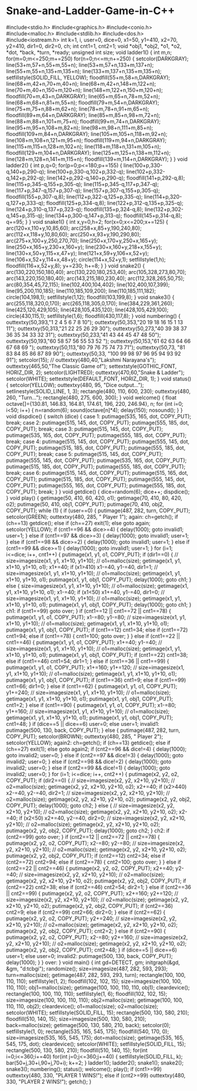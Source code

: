 # Snake-and-Ladder-Game-in-C++
#include<stdio.h>
#include<graphics.h>
#include<conio.h>
#include<malloc.h>
#include<stdlib.h>
#include<dos.h>
#include<iostream.h>
int k=1, i, user=0, dice=0, x1=50, y1=410, x2=70, y2=410, dir1=0,
dir2=0,
ch;
int cnt1=1, cnt2=1;
void *obj1, *obj2, *o1, *o2, *dot, *back, *turn, *ready;
unsigned int size;
void ladder1()
{
    int m,n;
    for(m=0;m<=250;m+=250)
    for(n=0;n<=m;n+=250)
    {
        setcolor(DARKGRAY);
        line(53+m,57+n,55+m,55+n);
        line(53+m,57+n,133+m,137+n);
        line(55+m,55+n,135+m,135+n);
        line(133+m,137+n,135+m,135+n);
        setfillstyle(SOLID_FILL, YELLOW);
        floodfill(55+m,58+n,DARKGRAY);
        line(68+m,42+n,70+m,40+n);
        line(68+m,42+n,148+m,122+n);
        line(70+m,40+n,150+m,120+n);
        line(148+m,122+n,150+m,120+n);
        floodfill(70+m,43+n,DARKGRAY);
        line(65+m,65+n,78+m,52+n);
        line(68+m,68+n,81+m,55+n);
        floodfill(79+m,54+n,DARKGRAY);
        line(75+m,75+n,88+m,62+n);
        line(78+m,78+n,91+m,65+n);
        floodfill(89+m,64+n,DARKGRAY);
        line(85+m,85+n,98+m,72+n);
        line(88+m,88+n,101+m,75+n);
        floodfill(99+m,74+n,DARKGRAY);
        line(95+m,95+n,108+m,82+n);
        line(98+m,98+n,111+m,85+n);
        floodfill(109+m,84+n,DARKGRAY);
        line(105+m,105+n,118+m,92+n);
        line(108+m,108+n,121+m,95+n);
        floodfill(119+m,94+n,DARKGRAY);
        line(115+m,115+n,128+m,102+n);
        line(118+m,118+n,131+m,105+n);
        floodfill(129+m,104+n,DARKGRAY);
        line(125+m,125+n,138+m,112+n);
        line(128+m,128+n,141+m,115+n);
        floodfill(139+m,114+n,DARKGRAY);
    }
}
void ladder2()
{
    int p,q=0;
    for(p=0;p<=180;p+=155)
    {
        line(100+p,330-q,140+p,290-q);
        line(100+p,330-q,102+p,332-q);
        line(102+p,332-q,142+p,292-q);
        line(142+p,292-q,140+p,290-q);
        floodfill(141+p,292-q,8);
        line(115+p,345-q,155+p,305-q);
        line(115+p,345-q,117+p,347-q);
        line(117+p,347-q,157+p,307-q);
        line(157+p,307-q,155+p,305-q);
        floodfill(155+p,307-q,8);
        line(112+p,322-q,125+p,335-q);
        line(114+p,320-q,127+p,333-q);
        floodfill(125+p,334-q,8);
        line(122+p,312-q,135+p,325-q);
        line(124+p,310-q,137+p,323-q);
        floodfill(135+p,324-q,8);
        line(132+p,302-q,145+p,315-q);
        line(134+p,300-q,147+p,313-q);
        floodfill(145+p,314-q,8);
        q+=95;
    }
}
void snake1()
{
    int x,y=0,h=2;
    for(x=0;x<=200;x+=125)
    {
        arc(120+x,110+y,10,85,60);
        arc(258+x,85+y,190,240,80);
        arc(112+x,118+y,10,80,60);
        arc(250+x,93+y,190,290,80);
        arc(275+x,100+y,250,270,70);
        line(250+x,170+y,250+x,165+y);
        line(250+x,165+y,230+x,160+y);
        line(230+x,160+y,218+x,155+y);
        line(130+x,50+y,115+x,47+y);
        line(121+x,59+y,106+x,52+y);
        line(106+x,52+y,114+x,48+y);
        circle(114+x,52+y,1);
        setfillstyle(1,h);
        floodfill(116+x,52+y,8);
        y+=230; h+=8;
    }
}
void snake2()
{
    arc(130,220,150,180,40);
    arc(130,220,180,253,40);
    arc(105,328,273,80,70);
    arc(143,220,150,180,40);
    arc(143,215,180,230,40);
    arc(112,328,265,50,75);
    arc(80,354,45,72,115);
    line(102,400,104,402);
    line(102,400,107,399);
    line(95,200,110,185);
    line(110,185,109,200);
    line(110,185,111,182);
    circle(104,198,1);
    setfillstyle(1,12);
    floodfill(103,199,8);
}
void snake3()
{
    arc(255,118,320,0,170);
    arc(265,118,305,0,170);
    line(384,229,361,260);
    line(425,120,429,105);
    line(428,105,435,120);
    line(428,105,429,100);
    circle(430,115,1);
    setfillstyle(1,6);
    floodfill(430,117,8);
}
void numbering()
{
    outtextxy(50,393,"1    2         4    5    6    7    8         10");
    outtextxy(50,353,"20   19   18        16   15   1    13        11");
    outtextxy(50,313,"21   22             25   26             29   30");
    outtextxy(50,273,"40   39   38   37   36   35   34   33   32   31");
    outtextxy(50,233,"41        43   44   45        47   48        50");
    outtextxy(50,193,"60        58   57   56   55        53   52     ");
    outtextxy(50,153,"61   62   63   64        66   67   68   69     ");
    outtextxy(50,113,"80   79             76   75   74   73        71");
    outtextxy(50,73, "81        83   84   85   86   87        89   90");
    outtextxy(50,33, "100  99   98   97   96   95   94   93   92   91");
    setcolor(15);
//  outtextxy(480,40,"Lakshmi Narayana's");
    outtextxy(465,50,"The Classic Game of");
    settextstyle(GOTHIC_FONT, HORIZ_DIR, 2);
    setcolor(LIGHTRED);
    outtextxy(470,60,"Snake & Ladder");
    setcolor(WHITE);
    settextstyle(DEFAULT_FONT, HORIZ_DIR, 1);
}
void status()
{
    setcolor(YELLOW);
    outtextxy(480, 95, "Dice output...");
    setlinestyle(SOLID_LINE, 1, 3);
    rectangle(480, 110, 600, 230);
    outtextxy(480, 260, "Turn...");
    rectangle(480, 275, 600, 300);
}
void welcome()
{
    float octave[]={130.81, 146.83, 164.81, 174.61, 196, 220, 246.94}, n;
    for (int i=0; i<50; i++)
    { n=random(6); sound(octave[n]*4); delay(150); nosound(); }
}
void dispdice()
{
    switch (dice)
    {
        case 1: putimage(535, 165, dot, COPY_PUT);  break;
        case 2: putimage(515, 145, dot, COPY_PUT);
            putimage(555, 185, dot, COPY_PUT);  break;
        case 3: putimage(515, 145, dot, COPY_PUT);
            putimage(535, 165, dot, COPY_PUT);
            putimage(555, 185, dot, COPY_PUT);  break;
        case 4: putimage(515, 145, dot, COPY_PUT);
            putimage(555, 145, dot, COPY_PUT);
            putimage(515, 185, dot, COPY_PUT);
            putimage(555, 185, dot, COPY_PUT);  break;
        case 5: putimage(515, 145, dot, COPY_PUT);
            putimage(555, 145, dot, COPY_PUT);
            putimage(535, 165, dot, COPY_PUT);
            putimage(515, 185, dot, COPY_PUT);
            putimage(555, 185, dot, COPY_PUT);  break;
        case 6: putimage(515, 145, dot, COPY_PUT);
            putimage(515, 165, dot, COPY_PUT);
            putimage(515, 185, dot, COPY_PUT);
            putimage(555, 145, dot, COPY_PUT);
            putimage(555, 165, dot, COPY_PUT);
            putimage(555, 185, dot, COPY_PUT);  break;
    }
}
void getdice()
{   dice=random(6); dice++; dispdice(); }
void play()
{
    getimage(50, 410, 60, 420, o1);
    getimage(70, 410, 80, 420, o2);
    putimage(50, 410, obj1, COPY_PUT);
    putimage(70, 410, obj2, COPY_PUT);
    while (1)
    {
        if (user==0)
        {
            putimage(487, 282, turn, COPY_PUT);
            setcolor(GREEN);
            outtextxy(480, 285, "    Player 1");
again:          ch=getch();
            if (ch==13) getdice();
            else if (ch==27)    exit(1);
            else goto again;
            setcolor(YELLOW);
            if (cnt1==96 && dice>=4)     { delay(1000); goto invalid1; user=1; }
            else if (cnt1==97 && dice>=3)    { delay(1000); goto invalid1; user=1;
}
            else if (cnt1==98 && dice>=2)    { delay(1000); goto invalid1; user=1;
}
            else if (cnt1==99 && dice>=1)    { delay(1000); goto invalid1; user=1;
}
            for (i=1; i<=dice; i++, cnt1++)
            {
                putimage(x1, y1, o1, COPY_PUT);
                if (dir1==0)
                {
//                  size=imagesize(x1, y1, x1+10, y1+10);
//                  o1=malloc(size);
                    getimage(x1, y1, x1+10, y1+10, o1);
                    x1+=40;
                    if (x1>410)  x1-=40, y1-=40, dir1=1;
//                  size=imagesize(x1, y1, x1+10, y1+10);
//                  o1=malloc(size);
                    getimage(x1, y1, x1+10, y1+10, o1);
                    putimage(x1, y1, obj1, COPY_PUT);
                    delay(1000);    goto ch1;
                }
                else
                {
                    size=imagesize(x1, y1, x1+10, y1+10);
//                  o1=malloc(size);
                    getimage(x1, y1, x1+10, y1+10, o1);
                    x1-=40;
                    if (x1<50)   x1+=40, y1-=40, dir1=0;
//                  size=imagesize(x1, y1, x1+10, y1+10);
//                  o1=malloc(size);
                    getimage(x1, y1, x1+10, y1+10, o1);
                    putimage(x1, y1, obj1, COPY_PUT);
                    delay(1000);    goto ch1;
                }
ch1:                if (cnt1==99)   goto over;
            }
            if (cnt1==12 || cnt1==72 || cnt1==78)
            {
                putimage(x1, y1, o1, COPY_PUT);
                x1-=80; y1-=80;
//              size=imagesize(x1, y1, x1+10, y1+10);
//              o1=malloc(size);
                getimage(x1, y1, x1+10, y1+10, o1);
                putimage(x1, y1, obj1, COPY_PUT);
                if (cnt1==12)       cnt1=34;
                else if (cnt1==72)      cnt1=94;
                else if (cnt1==78)  { cnt1=100; goto over; }
            }
            else if (cnt1==22 || cnt1==46)
            {
                putimage(x1, y1, o1, COPY_PUT);
                x1+=40; y1-=40;
//              size=imagesize(x1, y1, x1+10, y1+10);
//              o1=malloc(size);
                getimage(x1, y1, x1+10, y1+10, o1);
                putimage(x1, y1, obj1, COPY_PUT);
                if (cnt1==22)       cnt1=38;
                else if (cnt1==46)  cnt1=54;
                dir1=1;
            }
            else if (cnt1==36 || cnt1==99)
            {
                putimage(x1, y1, o1, COPY_PUT);
                x1+=160;    y1+=120;
//              size=imagesize(x1, y1, x1+10, y1+10);
//              o1=malloc(size);
                getimage(x1, y1, x1+10, y1+10, o1);
                putimage(x1, y1, obj1, COPY_PUT);
                if (cnt1==36)       cnt1=9;
                else if (cnt1==99)  cnt1=66;
                dir1=0;
            }
            else if (cnt1==62)
            {
                putimage(x1, y1, o1, COPY_PUT);
                y1+=240;
//              size=imagesize(x1, y1, x1+10, y1+10);
//              o1=malloc(size);
                getimage(x1, y1, x1+10, y1+10, o1);
                putimage(x1, y1, obj1, COPY_PUT);
                cnt1=2;
            }
            else if (cnt1==90)
            {
                putimage(x1, y1, o1, COPY_PUT);
                x1-=80; y1+=160;
//              size=imagesize(x1, y1, x1+10, y1+10);
//              o1=malloc(size);
                getimage(x1, y1, x1+10, y1+10, o1);
                putimage(x1, y1, obj1, COPY_PUT);
                cnt1=48;
            }
            if (dice==5 || dice==6) user=0; else user=1;
invalid1:       putimage(500, 130, back, COPY_PUT);
        }
        else
        {
            putimage(487, 282, turn, COPY_PUT);
            setcolor(BROWN);
            outtextxy(480, 285, "    Player 2");
            setcolor(YELLOW);
again2:         ch=getch();
            if (ch==13) getdice();
            else if (ch==27)    exit(1);
            else goto again2;
            if (cnt2==96 && dice!=4)    { delay(1000); goto invalid2; user=0; }
            else if (cnt2==97 && dice!=3)   { delay(1000); goto invalid2; user=0;
}
            else if (cnt2==98 && dice!=2)   { delay(1000); goto invalid2; user=0;
}
            else if (cnt2==99 && dice!=1)   { delay(1000); goto invalid2; user=0;
}
            for (i=1; i<=dice; i++, cnt2++)
            {
                putimage(x2, y2, o2, COPY_PUT);
                if (dir2==0)
                {
//                  size=imagesize(x2, y2, x2+10, y2+10);
//                  o2=malloc(size);
                    getimage(x2, y2, x2+10, y2+10, o2);
                    x2+=40;
                    if (x2>440)  x2-=40, y2-=40, dir2=1;
//                  size=imagesize(x2, y2, x2+10, y2+10);
//                  o2=malloc(size);
                    getimage(x2, y2, x2+10, y2+10, o2);
                    putimage(x2, y2, obj2, COPY_PUT);
                    delay(1000);    goto ch2;
                }
                else
                {
//                  size=imagesize(x2, y2, x2+10, y2+10);
//                  o2=malloc(size);
                    getimage(x2, y2, x2+10, y2+10, o2);
                    x2-=40;
                    if (x2<50)   x2+=40, y2-=40, dir2=0;
//                  size=imagesize(x2, y2, x2+10, y2+10);
//                  o2=malloc(size);
                    getimage(x2, y2, x2+10, y2+10, o2);
                    putimage(x2, y2, obj2, COPY_PUT);
                    delay(1000);    goto ch2;
                }
ch2:                if (cnt2==99)   goto over;
            }
            if (cnt2==12 || cnt2==72 || cnt2==78)
            {
                putimage(x2, y2, o2, COPY_PUT);
                x2-=80; y2-=80;
//              size=imagesize(x2, y2, x2+10, y2+10);
//              o2=malloc(size);
                getimage(x2, y2, x2+10, y2+10, o2);
                putimage(x2, y2, obj2, COPY_PUT);
                if (cnt2==12)       cnt2=34;
                else if (cnt2==72)      cnt2=94;
                else if (cnt2==78)  { cnt2=100; goto over; }
            }
            else if (cnt2==22 || cnt2==46)
            {
                putimage(x2, y2, o2, COPY_PUT);
                x2+=40; y2-=40;
//              size=imagesize(x2, y2, x2+10, y2+10);
//              o2=malloc(size);
                getimage(x2, y2, x2+10, y2+10, o2);
                putimage(x2, y2, obj2, COPY_PUT);
                if (cnt2==22)       cnt2=38;
                else if (cnt2==46)  cnt2=54;
                dir2=1;
            }
            else if (cnt2==36 || cnt2==99)
            {
                putimage(x2, y2, o2, COPY_PUT);
                x2+=160;    y2+=120;
 //             size=imagesize(x2, y2, x2+10, y2+10);
 //             o2=malloc(size);
                getimage(x2, y2, x2+10, y2+10, o2);
                putimage(x2, y2, obj2, COPY_PUT);
                if (cnt2==36)       cnt2=9;
                else if (cnt2==99)  cnt2=66;
                dir2=0;
            }
            else if (cnt2==62)
            {
                putimage(x2, y2, o2, COPY_PUT);
                y2+=240;
//              size=imagesize(x2, y2, x2+10, y2+10);
//              o2=malloc(size);
                getimage(x2, y2, x2+10, y2+10, o2);
                putimage(x2, y2, obj2, COPY_PUT);
                cnt2=2;
            }
            else if (cnt2==90)
            {
                putimage(x2, y2, o2, COPY_PUT);
                x2-=80; y2+=160;
//              size=imagesize(x2, y2, x2+10, y2+10);
//              o2=malloc(size);
                getimage(x2, y2, x2+10, y2+10, o2);
                putimage(x2, y2, obj2, COPY_PUT);
                cnt2=48;
            }
            if (dice==5 || dice==6) user=1; else user=0;
invalid2:       putimage(500, 130, back, COPY_PUT);
            delay(1000);
        }
    }
over: }
void main()
{
    int gd=DETECT, gm;
    initgraph(&gd, &gm, "d:tcbgi");
    randomize();
    size=imagesize(487, 282, 593, 293);
    turn=malloc(size);
    getimage(487, 282, 593, 293, turn);
    rectangle(100, 100, 110, 110);
    setfillstyle(1, 2);
    floodfill(102, 102, 15);
    size=imagesize(100, 100, 110, 110);
    obj1=malloc(size);
    getimage(100, 100, 110, 110, obj1);
    cleardevice();
    rectangle(100, 100, 110, 110);
    setfillstyle(1, 6);
    floodfill(102, 102, 15);
    size=imagesize(100, 100, 110, 110);
    obj2=malloc(size);
    getimage(100, 100, 110, 110, obj2);
    cleardevice();
    o1=malloc(size);    o2=malloc(size);
    setcolor(WHITE);
    setfillstyle(SOLID_FILL, 15);
    rectangle(500, 130, 580, 210);
    floodfill(510, 140, 15);
    size=imagesize(500, 130, 580, 210);
    back=malloc(size);
    getimage(500, 130, 580, 210, back);
    setcolor(0);
    setfillstyle(1, 0);
    rectangle(535, 165, 545, 175);
    floodfill(540, 170, 0);
    size=imagesize(535, 165, 545, 175);
    dot=malloc(size);
    getimage(535, 165, 545, 175, dot);
    cleardevice();
    setcolor(WHITE);
    setfillstyle(SOLID_FILL, 15);
    rectangle(500, 130, 580, 210);
    floodfill(510, 140, 15);
    for(int i=0;i<=360;i+=40)
        for(int j=0;j<=360;j+=40)
        {
            setfillstyle(SOLID_FILL, k);
            bar(50+j,30+i,90+j,70+i);
            k+=2;
        }
    ladder1();  ladder2();
    snake1();       snake2();   snake3();
    numbering();    status();
    welcome();  play();
    if (cnt1>=99)        outtextxy(480, 330, "PLAYER 1 WINS!");
    else if (cnt2>=99)     outtextxy(480, 330, "PLAYER 2 WINS!");
    getch();
}
